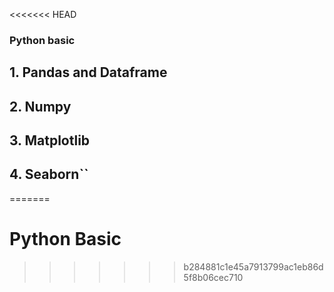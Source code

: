 <<<<<<< HEAD
### Python basic
## 1. Pandas and Dataframe
## 2. Numpy
## 3. Matplotlib
## 4. Seaborn``
=======
# Python Basic
>>>>>>> b284881c1e45a7913799ac1eb86d5f8b06cec710
